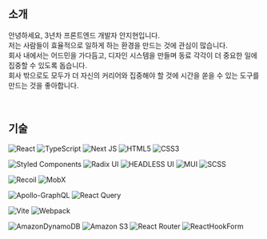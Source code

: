 ## 소개
안녕하세요, 3년차 프론트엔드 개발자 안지현입니다.   
저는 사람들이 효율적으로 일하게 하는 환경을 만드는 것에 관심이 많습니다.   
회사 내에서는 어드민을 가다듬고, 디자인 시스템을 만들며 동료 각각이 더 중요한 일에 집중할 수 있도록 돕습니다.   
회사 밖으로도 모두가 더 자신의 커리어와 집중해야 할 것에 시간을 쏟을 수 있는 도구를 만드는 것을 좋아합니다.

<br />

## 기술
![React](https://img.shields.io/badge/react-%2320232a.svg?style=for-the-badge&logo=react&logoColor=%2361DAFB)
![TypeScript](https://img.shields.io/badge/typescript-%23007ACC.svg?style=for-the-badge&logo=typescript&logoColor=white)
![Next JS](https://img.shields.io/badge/Next%2012-black?style=for-the-badge&logo=next.js&logoColor=white)
![HTML5](https://img.shields.io/badge/html5-%23E34F26.svg?style=for-the-badge&logo=html5&logoColor=white)
![CSS3](https://img.shields.io/badge/css3-%231572B6.svg?style=for-the-badge&logo=css3&logoColor=white)

![Styled Components](https://img.shields.io/badge/styled--components-DB7093?style=for-the-badge&logo=styled-components&logoColor=white)
![Radix UI](https://img.shields.io/badge/radix%20ui-161618.svg?style=for-the-badge&logo=radix-ui&logoColor=white)
![HEADLESS UI](https://img.shields.io/badge/headless%20ui-%2366E3FF.svg?style=for-the-badge&logo=headless-ui&logoColor=white)
![MUI](https://img.shields.io/badge/MUI-%230081CB.svg?style=for-the-badge&logo=mui&logoColor=white)
![SCSS](https://img.shields.io/badge/SCSS-%23CC6699.svg?style=for-the-badge&logo=SASS&logoColor=white)


![Recoil](https://img.shields.io/badge/recoil-%233578E5.svg?style=for-the-badge&logo=recoil&logoColor=white)
![MobX](http://img.shields.io/badge/MobX-FF9955?style=for-the-badge&logo=MobX&logoColor=white)

![Apollo-GraphQL](https://img.shields.io/badge/-Apollo%20GraphQL-311C87?style=for-the-badge&logo=apollo-graphql)
![React Query](https://img.shields.io/badge/-React%20Query-FF4154?style=for-the-badge&logo=react%20query&logoColor=white)

![Vite](https://img.shields.io/badge/vite-%23646CFF.svg?style=for-the-badge&logo=vite&logoColor=white)
![Webpack](https://img.shields.io/badge/webpack-%238DD6F9.svg?style=for-the-badge&logo=webpack&logoColor=black)

![AmazonDynamoDB](https://img.shields.io/badge/Amazon%20DynamoDB-4053D6?style=for-the-badge&logo=Amazon%20DynamoDB&logoColor=white)
![Amazon S3](https://img.shields.io/badge/Amazon%20S3-FF9900?style=for-the-badge&logo=amazons3&logoColor=white)
![React Router](https://img.shields.io/badge/React_Router-CA4245?style=for-the-badge&logo=react-router&logoColor=white)
![ReactHookForm](https://img.shields.io/badge/react%20hook%20form-white.svg?style=for-the-badge&logo=react%20hook%20form&logoColor=white&color=%23EC5990)
